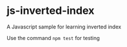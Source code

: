 # js-inverted-index
A Javascript sample for learning inverted index

Use the command `npm test` for testing
